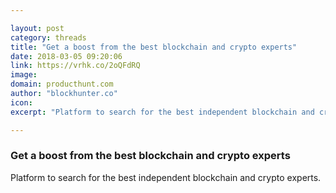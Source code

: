```yaml
---

layout: post
category: threads
title: "Get a boost from the best blockchain and crypto experts"
date: 2018-03-05 09:20:06
link: https://vrhk.co/2oQFdRQ
image: 
domain: producthunt.com
author: "blockhunter.co"
icon: 
excerpt: "Platform to search for the best independent blockchain and crypto experts."

---
```


### Get a boost from the best blockchain and crypto experts

Platform to search for the best independent blockchain and crypto experts.